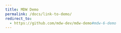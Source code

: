 ```yaml
---
title: MDW Demo
permalink: /docs/link-to-demo/
redirect_to:
  - https://github.com/mdw-dev/mdw-demo#mdw-6-demo
---
```


